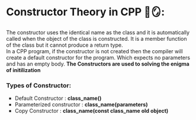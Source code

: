 # Constructor Theory in CPP 🌈🪞:
The constructor uses the identical name as the class and it is automatically called when the object of the class is constructed. It is a member function of the class but it cannot produce a return type. 
<br/> In a CPP program, if the constructor is not created then the compiler will create a default constructor for the program. Which expects no parameters and has an empty body. <b>The Constructors are used to solving the enigma of initilization</b>

<h3>Types of Constructor:</h3>
<ul type = "square">  
    <li> Default Constructor : <b> class_name() </b> </li>
    <li> Parameterized constructor : <b> class_name(parameters) </b> </li>
    <li> Copy Constructor : <b> class_name(const class_name old object) </b> </li>
</ul>

